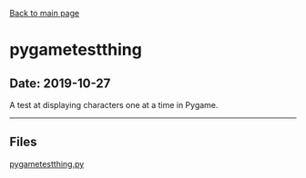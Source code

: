 [Back to main page](/)

# pygametestthing

## Date: 2019-10-27

A test at displaying characters one at a time in Pygame.

-----

## Files

[pygametestthing.py](pygametestthing.py)